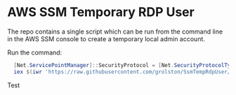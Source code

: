 # AWS SSM Temporary RDP User

The repo contains a single script which can be run from the command line in the AWS SSM console to create a temporary local admin account.

Run the command:

```powershell
  [Net.ServicePointManager]::SecurityProtocol = [Net.SecurityProtocolType]::Tls12
  iex $(iwr 'https://raw.githubusercontent.com/grolston/SsmTempRdpUser/master/SsmTempRdpUser.ps1' -UseBasicParsing).Content
```

Test